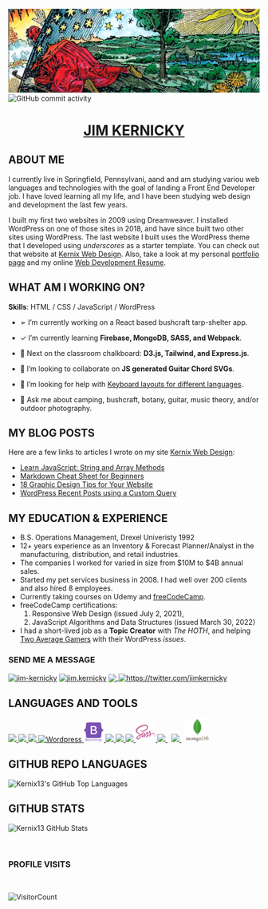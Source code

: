 <!-- [![Jim's GitHub Banner](./assets/GitHubBanner500.jpg)](https://kernixwebdesign.com/) -->
[![Jim's GitHub Banner](./assets/GitHubAlchemy1.jpg)](https://kernixwebdesign.com/resume-portfolio.html)
![GitHub commit activity](https://img.shields.io/github/commit-activity/y/Kernix13/Kernix13?style=flat-square)
<!-- ![GitHub all releases](https://img.shields.io/github/downloads/Kernix13/Kernix13/total?style=flat-square) -->
<!-- [![hits](https://hits.deltapapa.io/github/Kernix13/hits-badge.svg)](https://hits.deltapapa.io) -->

**<h1 align="center"><ins>JIM KERNICKY</ins></h1>**

## ABOUT ME

I currently live in Springfield, Pennsylvani, aand and am studying variou web languages and technologies with the goal of landing a Front End Developer job. I have loved learning all my life, and I have been studying web design and development the last few years.

I built my first two websites in 2009 using Dreamweaver. I installed WordPress on one of those sites in 2018, and have since built two other sites using WordPress. The last website I built uses the WordPress theme that I developed using _underscores_ as a starter template. You can check out that website at [Kernix Web Design](https://kernixwebdesign.com/). Also, take a look at my personal [portfolio page](https://kernixwebdesign.com/resume-portfolio.html) and my online [Web Development Resume](https://kernixwebdesign.com/inventory-management-resume/).

## WHAT AM I WORKING ON?

**Skills**: HTML / CSS / JavaScript / WordPress

- &#10146; I’m currently working on a React based bushcraft tarp-shelter app.

- &check; I’m currently learning **Firebase, MongoDB, SASS, and Webpack**.

- 🌱 Next on the classroom chalkboard: **D3.js, Tailwind, and Express.js**.

- 👯 I’m looking to collaborate on **JS generated Guitar Chord SVGs**.

- 🤝 I’m looking for help with [Keyboard layouts for different languages](https://kernixwebdesign.com/writer-assist.html).

- 💬 Ask me about camping, bushcraft, botany, guitar, music theory, and/or outdoor photography.

## MY BLOG POSTS

Here are a few links to articles I wrote on my site [Kernix Web Design](https://kernixwebdesign.com/blog/):

- [Learn JavaScript: String and Array Methods](https://kernixwebdesign.com/website/learn-javascript-string-array-methods/)
- [Markdown Cheat Sheet for Beginners](https://kernixwebdesign.com/website/code/markdown-cheat-sheet-beginners/)
- [18 Graphic Design Tips for Your Website](https://kernixwebdesign.com/website/18-graphic-design-tips-websites/)
- [WordPress Recent Posts using a Custom Query](https://kernixwebdesign.com/website/code/wordpress-recent-posts-using-a-custom-query/)

## MY EDUCATION & EXPERIENCE

- B.S. Operations Management, Drexel Univeristy 1992
- 12+ years experience as an Inventory & Forecast Planner/Analyst in the manufacturing, distribution, and retail industries.
- The companies I worked for varied in size from $10M to $4B annual sales.
- Started my pet services business in 2008. I had well over 200 clients and also hired 8 employees.
- Currently taking courses on Udemy and [freeCodeCamp](https://www.freecodecamp.org/fccb4a9d0f6-135f-4a94-97f5-795068269ca7).
- freeCodeCamp certifications: 
  1. Responsive Web Design (issued July 2, 2021), 
  2. JavaScript Algorithms and Data Structures (issued March 30, 2022) 
- I had a short-lived job as a **Topic Creator** with _The HOTH_, and helping [Two Average Gamers](https://twoaveragegamers.com/) with their WordPress _issues_.

### SEND ME A MESSAGE

<p align="left">
<a href="https://linkedin.com/in/jim-kernicky" target="blank"><img align="center" src="https://raw.githubusercontent.com/rahuldkjain/github-profile-readme-generator/master/src/images/icons/Social/linked-in-alt.svg" alt="jim-kernicky" height="24" width="32" /></a>
<a href="https://fb.com/jim.kernicky" target="blank"><img align="center" src="https://raw.githubusercontent.com/rahuldkjain/github-profile-readme-generator/master/src/images/icons/Social/facebook.svg" alt="jim.kernicky" height="24" width="32" /></a>
<a href="mailto:jimkernicky@gmail.com">
  <img align="center" width="30" src="https://cdn-icons-png.flaticon.com/512/281/281769.png" />
</a>
<a href="https://twitter.com/jimkernicky" target="blank"><img align="center" src="https://raw.githubusercontent.com/rahuldkjain/github-profile-readme-generator/master/src/images/icons/Social/twitter.svg" alt="https://twitter.com/jimkernicky" height="27" width="36" />
</a>
<!-- <a href = "https://twitter.com/jimkernicky"><img src="https://img.icons8.com/fluent/30/000000/twitter.png" alt="jimkernicky"/></a> -->
</p>

## LANGUAGES AND TOOLS
<p align="left"> 
<a href="https://www.w3.org/html/" target="_blank"> <img src="https://img.icons8.com/color/48/000000/html-5.png"/> </a> 
<a href="https://www.w3schools.com/css/" target="_blank"> <img src="https://img.icons8.com/color/48/000000/css3.png"/> </a>
<a href="https://developer.mozilla.org/en-US/docs/Web/JavaScript" target="_blank"> <img src="https://img.icons8.com/color/48/000000/javascript.png"/> </a>
<a href="https://wordpress.org/"> <img height="50" src="https://user-images.githubusercontent.com/25181517/183345419-fe3e8e5a-9bbb-4c34-9121-463721cd9bfe.jpg" alt="Wordpress" title="Wordpress" /> </a>
<a href="https://getbootstrap.com" target="_blank"> <img src="https://raw.githubusercontent.com/devicons/devicon/master/icons/bootstrap/bootstrap-plain-wordmark.svg" alt="bootstrap" width="40" height="40"/> </a>
<a href="https://reactjs.org/" target="_blank"> <img src="https://img.icons8.com/color/40/000000/react-native.png"/> </a>
<!-- <a href="https://postman.com" target="_blank"> <img src="https://www.vectorlogo.zone/logos/getpostman/getpostman-icon.svg" alt="postman" width="40" height="40"/> </a> -->
<a href="https://firebase.google.com/" target="_blank"> <img src="https://img.icons8.com/color/48/000000/firebase.png"/> </a> 
<a href="https://git-scm.com/" target="_blank"> <img src="https://img.icons8.com/color/48/000000/git.png"/> </a>
<a href="https://sass-lang.com" target="_blank"> <img src="https://raw.githubusercontent.com/devicons/devicon/master/icons/sass/sass-original.svg" alt="sass" width="40" height="40"/> </a>
<a style="padding-right:8px;" href="https://nodejs.org" target="_blank"> <img src="https://img.icons8.com/color/48/000000/nodejs.png"/> </a>
<a style="padding-right:8px;" href="https://www.mysql.com/" target="_blank"> <img src="https://img.icons8.com/fluent/50/000000/mysql-logo.png"/> </a>
<a href="https://www.mongodb.com/" target="_blank"> <img src="https://raw.githubusercontent.com/devicons/devicon/master/icons/mongodb/mongodb-original-wordmark.svg" alt="mongodb" width="48" height="48"/> </a> 
<!-- <a href="https://www.w3schools.com/css/" target="_blank"> <img src="https://raw.githubusercontent.com/devicons/devicon/master/icons/css3/css3-original-wordmark.svg" alt="css3" width="40" height="40"/> </a> -->
<!-- <a href="https://www.figma.com/" target="_blank"> <img src="https://www.vectorlogo.zone/logos/figma/figma-icon.svg" alt="figma" width="40" height="40"/> </a> -->
<!-- <a href="https://www.w3.org/html/" target="_blank"> <img src="https://raw.githubusercontent.com/devicons/devicon/master/icons/html5/html5-original-wordmark.svg" alt="html5" width="40" height="40"/> </a> -->
<!-- <a href="https://developer.mozilla.org/en-US/docs/Web/JavaScript" target="_blank"> <img src="https://raw.githubusercontent.com/devicons/devicon/master/icons/javascript/javascript-original.svg" alt="javascript" width="40" height="40"/> </a> -->
<!-- <a href="https://nodejs.org" target="_blank"> <img src="https://raw.githubusercontent.com/devicons/devicon/master/icons/nodejs/nodejs-original-wordmark.svg" alt="nodejs" width="40" height="40"/> </a> -->
</p>

## GITHUB REPO LANGUAGES
<p><img src="https://github-readme-stats.vercel.app/api/top-langs?username=kernix13&show_icons=true&locale=en&count_private=true&layout=compact&theme=react&hide_border=true&bg_color=0D1117" alt="Kernix13's GitHub Top Languages" /></p>

## GITHUB STATS
<p><img src="https://github-readme-stats.vercel.app/api?username=kernix13&show_icons=true&count_private=true&theme=react&hide_border=true&bg_color=0D1117" alt="Kernix13 GitHub Stats" /></p>

<br>

### PROFILE VISITS

<br>

![VisitorCount](https://profile-counter.glitch.me/{kernix13}/count.svg)
